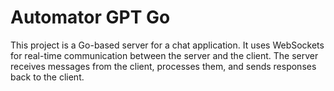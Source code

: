 # Automator GPT Go

This project is a Go-based server for a chat application. It uses WebSockets for real-time communication between the server and the client. The server receives messages from the client, processes them, and sends responses back to the client.

